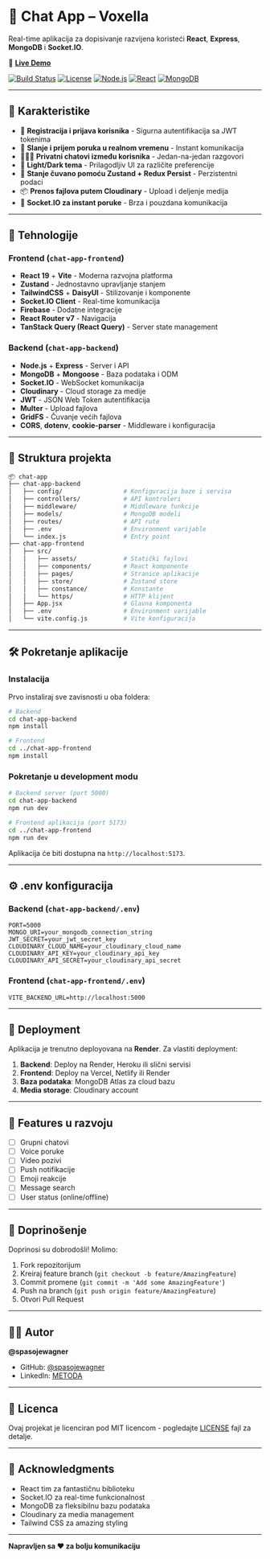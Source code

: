 # 💬 Chat App – Voxella

Real-time aplikacija za dopisivanje razvijena koristeći **React**, **Express**, **MongoDB** i **Socket.IO**.

🔗 **[Live Demo](https://chat-app-voxella-1.onrender.com/)**

[![Build Status](https://img.shields.io/badge/build-passing-brightgreen)](https://github.com/spasojewagner/chat-app-voxella)
[![License](https://img.shields.io/badge/license-MIT-blue)](LICENSE)
[![Node.js](https://img.shields.io/badge/Node.js-18+-green)](https://nodejs.org/)
[![React](https://img.shields.io/badge/React-19-blue)](https://reactjs.org/)
[![MongoDB](https://img.shields.io/badge/MongoDB-6.0+-green)](https://www.mongodb.com/)

---

## 🚀 Karakteristike

- 🔐 **Registracija i prijava korisnika** - Sigurna autentifikacija sa JWT tokenima
- 💬 **Slanje i prijem poruka u realnom vremenu** - Instant komunikacija
- 🧑‍🤝‍🧑 **Privatni chatovi između korisnika** - Jedan-na-jedan razgovori
- 🌙 **Light/Dark tema** - Prilagodljiv UI za različite preferencije
- 🔄 **Stanje čuvano pomoću Zustand + Redux Persist** - Perzistentni podaci
- 📦 **Prenos fajlova putem Cloudinary** - Upload i deljenje medija
- 📡 **Socket.IO za instant poruke** - Brza i pouzdana komunikacija

---

## 🧠 Tehnologije

### Frontend (`chat-app-frontend`)
- **React 19** + **Vite** - Moderna razvojna platforma
- **Zustand** - Jednostavno upravljanje stanjem
- **TailwindCSS** + **DaisyUI** - Stilizovanje i komponente
- **Socket.IO Client** - Real-time komunikacija
- **Firebase** - Dodatne integracije
- **React Router v7** - Navigacija
- **TanStack Query (React Query)** - Server state management

### Backend (`chat-app-backend`)
- **Node.js** + **Express** - Server i API
- **MongoDB** + **Mongoose** - Baza podataka i ODM
- **Socket.IO** - WebSocket komunikacija
- **Cloudinary** - Cloud storage za medije
- **JWT** - JSON Web Token autentifikacija
- **Multer** - Upload fajlova
- **GridFS** - Čuvanje većih fajlova
- **CORS**, **dotenv**, **cookie-parser** - Middleware i konfiguracija

---

## 📂 Struktura projekta

```bash
📦 chat-app
├── chat-app-backend
│   ├── config/                 # Konfiguracija baze i servisa
│   ├── controllers/            # API kontroleri
│   ├── middleware/             # Middleware funkcije
│   ├── models/                 # MongoDB modeli
│   ├── routes/                 # API rute
│   ├── .env                    # Environment varijable
│   └── index.js                # Entry point
├── chat-app-frontend
│   ├── src/
│   │   ├── assets/             # Statički fajlovi
│   │   ├── components/         # React komponente
│   │   ├── pages/              # Stranice aplikacije
│   │   ├── store/              # Zustand store
│   │   ├── constance/          # Konstante
│   │   └── https/              # HTTP klijent
│   ├── App.jsx                 # Glavna komponenta
│   ├── .env                    # Environment varijable
│   └── vite.config.js          # Vite konfiguracija
```

---

## 🛠️ Pokretanje aplikacije

### Instalacija

Prvo instaliraj sve zavisnosti u oba foldera:

```bash
# Backend
cd chat-app-backend
npm install

# Frontend
cd ../chat-app-frontend
npm install
```

### Pokretanje u development modu

```bash
# Backend server (port 5000)
cd chat-app-backend
npm run dev

# Frontend aplikacija (port 5173)
cd ../chat-app-frontend
npm run dev
```

Aplikacija će biti dostupna na `http://localhost:5173`.

---

## ⚙️ .env konfiguracija

### Backend (`chat-app-backend/.env`)

```env
PORT=5000
MONGO_URI=your_mongodb_connection_string
JWT_SECRET=your_jwt_secret_key
CLOUDINARY_CLOUD_NAME=your_cloudinary_cloud_name
CLOUDINARY_API_KEY=your_cloudinary_api_key
CLOUDINARY_API_SECRET=your_cloudinary_api_secret
```

### Frontend (`chat-app-frontend/.env`)

```env
VITE_BACKEND_URL=http://localhost:5000
```

---

## 🚀 Deployment

Aplikacija je trenutno deployovana na **Render**. Za vlastiti deployment:

1. **Backend**: Deploy na Render, Heroku ili slični servisi
2. **Frontend**: Deploy na Vercel, Netlify ili Render
3. **Baza podataka**: MongoDB Atlas za cloud bazu
4. **Media storage**: Cloudinary account

---

## 📱 Features u razvoju

- [ ] Grupni chatovi
- [ ] Voice poruke
- [ ] Video pozivi
- [ ] Push notifikacije
- [ ] Emoji reakcije
- [ ] Message search
- [ ] User status (online/offline)

---

## 🤝 Doprinošenje

Doprinosi su dobrodošli! Molimo:

1. Fork repozitorijum
2. Kreiraj feature branch (`git checkout -b feature/AmazingFeature`)
3. Commit promene (`git commit -m 'Add some AmazingFeature'`)
4. Push na branch (`git push origin feature/AmazingFeature`)
5. Otvori Pull Request

---

## 👨‍💻 Autor

**@spasojewagner**

- GitHub: [@spasojewagner](https://github.com/spasojewagner)
- LinkedIn: [METODA](https://www.linkedin.com/in/marko-spasojevic-metoda)

---

## 📜 Licenca

Ovaj projekat je licenciran pod MIT licencom - pogledajte [LICENSE](LICENSE) fajl za detalje.

---

## 🙏 Acknowledgments

- React tim za fantastičnu biblioteku
- Socket.IO za real-time funkcionalnost
- MongoDB za fleksibilnu bazu podataka
- Cloudinary za media management
- Tailwind CSS za amazing styling

---

**Napravljen sa ❤️ za bolju komunikaciju**
